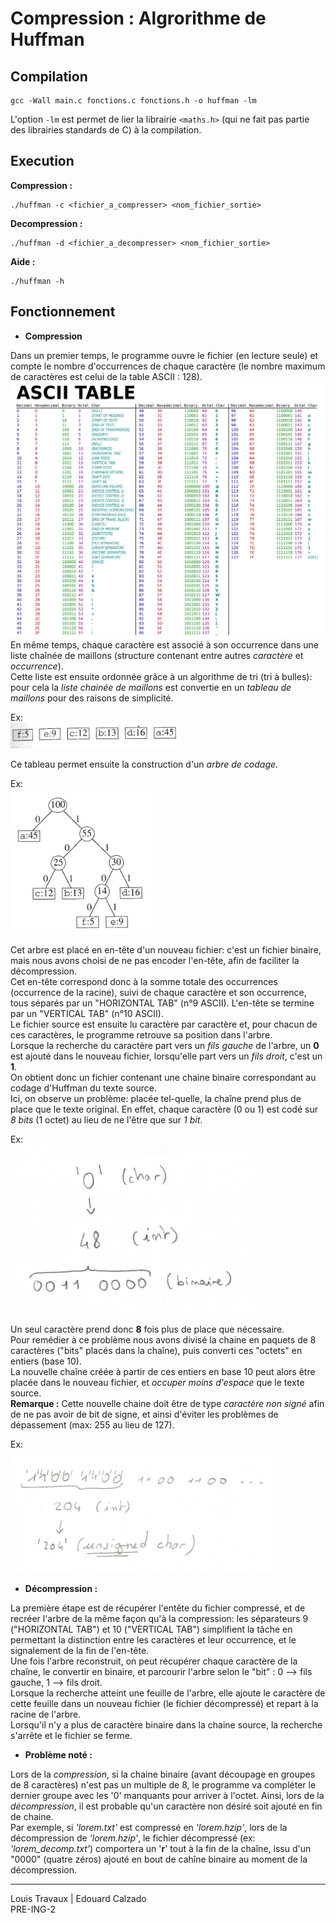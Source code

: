 # Compression : Algrorithme de Huffman

## Compilation

```
gcc -Wall main.c fonctions.c fonctions.h -o huffman -lm
```

L'option ```-lm``` est permet de lier la librairie ```<maths.h>``` (qui ne fait pas partie des librairies standards de C) à la compilation.

## Execution

**Compression :**
```
./huffman -c <fichier_a_compresser> <nom_fichier_sortie>
```

**Decompression :**
```
./huffman -d <fichier_a_decompresser> <nom_fichier_sortie>
```

**Aide :**
```
./huffman -h
```

## Fonctionnement

- **Compression**

Dans un premier temps, le programme ouvre le fichier (en lecture seule) et compte le nombre d'occurrences de chaque caractère (le nombre maximum de caractères est celui de la table ASCII : 128).  
![ASCII](./assets/ASCII.png)  
En même temps, chaque caractère est associé à son occurrence dans une liste chaînée de maillons (structure contenant entre autres *caractère* et *occurrence*).  
Cette liste est ensuite ordonnée grâce à un algorithme de tri (tri à bulles): pour cela la *liste chainée de maillons* est convertie en un *tableau de maillons* pour des raisons de simplicité.  
  
Ex:  
![tableau_maillons](./assets/tableau_maillons.png)  
  
Ce tableau permet ensuite la construction d'un *arbre de codage*.  
  
Ex:  
![arbre_codage](./assets/arbre_codage.png)  
  
Cet arbre est placé en en-tête d'un nouveau fichier: c'est un fichier binaire, mais nous avons choisi de ne pas encoder l'en-tête, afin de faciliter la décompression.  
Cet en-tête correspond donc à la somme totale des occurrences (occurrence de la racine), suivi de chaque caractère et son occurrence, tous séparés par un "HORIZONTAL TAB" (n°9 ASCII). L'en-tête se termine par un "VERTICAL TAB" (n°10 ASCII).  
Le fichier source est ensuite lu caractère par caractère et, pour chacun de ces caractères, le programme retrouve sa position dans l'arbre.  
Lorsque la recherche du caractère part vers un *fils gauche* de l'arbre, un **0** est ajouté dans le nouveau fichier, lorsqu'elle part vers un *fils droit*, c'est un **1**.  
On obtient donc un fichier contenant une chaine binaire correspondant au codage d'Huffman du texte source.  
Ici, on observe un problème: placée tel-quelle, la chaîne prend plus de place que le texte original. En effet, chaque caractère (0 ou 1) est codé sur *8 bits* (1 octet) au lieu de ne l'être que sur *1 bit*.  
  
Ex:  
![bit_sur_octet](./assets/bit_sur_octet.png)  
  
Un seul caractère prend donc **8** fois plus de place que nécessaire.  
Pour remédier à ce problème nous avons divisé la chaine en paquets de 8 caractères ("bits" placés dans la chaîne), puis converti ces "octets" en entiers (base 10).  
La nouvelle chaîne créée à partir de ces entiers en base 10 peut alors être placée dans le nouveau fichier, et *occuper moins d'espace* que le texte source.  
**Remarque :** Cette nouvelle chaine doit être de type *caractère non signé* afin de ne pas avoir de bit de signe, et ainsi d'éviter les problèmes de dépassement (max: 255 au lieu de 127).  
  
Ex:  
![solution_compression](./assets/solution_compression.png)  
  

- **Décompression :**

La première étape est de récupérer l'entête du fichier compressé, et de recréer l'arbre de la même façon qu'à la compression: les séparateurs 9 ("HORIZONTAL TAB") et 10 ("VERTICAL TAB") simplifient la tâche en permettant la distinction entre les caractères et leur occurrence, et le signalement de la fin de l'en-tête.  
Une fois l'arbre reconstruit, on peut récupérer chaque caractère de la chaîne, le convertir en binaire, et parcourir l'arbre selon le "bit" : 0 --> fils gauche, 1 --> fils droit.  
Lorsque la recherche atteint une feuille de l'arbre, elle ajoute le caractère de cette feuille dans un nouveau fichier (le fichier décompressé) et repart à la racine de l'arbre.  
Lorsqu'il n'y a plus de caractère binaire dans la chaine source, la recherche s'arrête et le fichier se ferme.  
  

- **Problème noté :**

Lors de la *compression*, si la chaine binaire (avant découpage en groupes de 8 caractères) n'est pas un multiple de 8, le programme va compléter le dernier groupe avec les '0' manquants pour arriver à l'octet. Ainsi, lors de la *décompression*, il est probable qu'un caractère non désiré soit ajouté en fin de chaine.  
Par exemple, si *'lorem.txt'* est compressé en *'lorem.hzip'*, lors de la décompression de *'lorem.hzip'*, le fichier décompressé (ex: *'lorem_decomp.txt'*) comportera un '**r**' tout à la fin de la chaîne, issu d'un "0000" (quatre zéros) ajouté en bout de cahîne binaire au moment de la décompression.  
  
---
Louis Travaux | Edouard Calzado  
PRE-ING-2